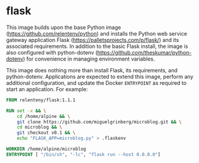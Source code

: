 # flask

This image builds upon the base Python image (<https://github.com/relenteny/python>) and installs the Python web service gateway application Flask (<https://palletsprojects.com/p/flask/>) and its associated requirements. In addition to the basic Flask install, the image is also configured with python-dotenv (<https://github.com/theskumar/python-dotenv>) for convenience in managing environment variables.

This image does nothing more than install Flask, its requirements, and python-dotenv. Applications are expected to extend this image, perform any additional configuration, and update the Docker ```ENTRYPOINT``` as required to start an application. For example:

```Dockerfile
FROM relenteny/flask:1.1.1

RUN set -x && \
    cd /home/alpine && \
    git clone https://github.com/miguelgrinberg/microblog.git && \
    cd microblog && \
    git checkout v0.1 && \
    echo "FLASK_APP=microblog.py" > .flaskenv

WORKDIR /home/alpine/microblog
ENTRYPOINT [ "/bin/sh", "-lc", "flask run --host 0.0.0.0"]
```

